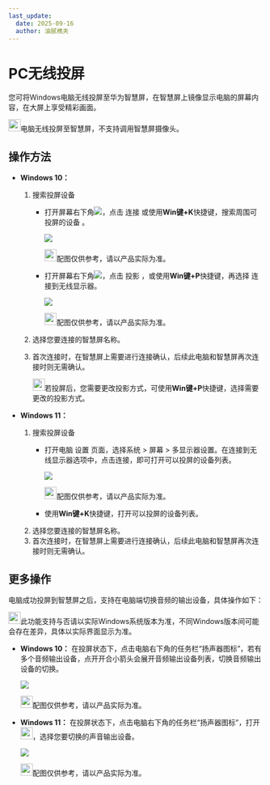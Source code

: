 ```yaml
---
last_update:
  date: 2025-09-16
  author: 油腻樵夫
---
```


# PC无线投屏

您可将Windows电脑无线投屏至华为智慧屏，在智慧屏上镜像显示电脑的屏幕内容，在大屏上享受精彩画面。

<img src="https://tips-p01-drcn.dbankcdn.cn/hwtips/topic/V0FM/zh-CN/images/icon-note.svg" width="24" height="24"/>电脑无线投屏至智慧屏，不支持调用智慧屏摄像头。

## 操作方法

+   **Windows 10：**
    1.  搜索投屏设备
        +   打开屏幕右下角![](https://tips-p01-drcn.dbankcdn.cn/hwtips/topic/V0FM/zh-CN/zh-cn_image_0000002331998961.png)，点击 连接 或使用**Win键+K**快捷键，搜索周围可投屏的设备 。
            
            ![](https://tips-p01-drcn.dbankcdn.cn/hwtips/topic/V0FM/zh-CN/zh-cn_image_0000002298079784.png)
            
            <img src="https://tips-p01-drcn.dbankcdn.cn/hwtips/topic/V0FM/zh-CN/images/icon-note.svg" width="24" height="24"/>配图仅供参考，请以产品实际为准。
            
        +   打开屏幕右下角![](https://tips-p01-drcn.dbankcdn.cn/hwtips/topic/V0FM/zh-CN/zh-cn_image_0000002429125860.png)，点击 投影 ，或使用**Win键+P**快捷键，再选择 连接到无线显示器。
            
            ![](https://tips-p01-drcn.dbankcdn.cn/hwtips/topic/V0FM/zh-CN/zh-cn_image_0000002332119177.png)
            
            <img src="https://tips-p01-drcn.dbankcdn.cn/hwtips/topic/V0FM/zh-CN/images/icon-note.svg" width="24" height="24"/>配图仅供参考，请以产品实际为准。
            
    2.  选择您要连接的智慧屏名称。
    3.  首次连接时，在智慧屏上需要进行连接确认，后续此电脑和智慧屏再次连接时则无需确认。
        
        <img src="https://tips-p01-drcn.dbankcdn.cn/hwtips/topic/V0FM/zh-CN/images/icon-note.svg" width="24" height="24"/>若投屏后，您需要更改投影方式，可使用**Win键+P**快捷键，选择需要更改的投影方式。
        
+   **Windows 11：**
    1.  搜索投屏设备
        +   打开电脑 设置 页面，选择系统 > 屏幕 > 多显示器设置。在连接到无线显示器选项中，点击连接，即可打开可以投屏的设备列表。
            
            ![](https://tips-p01-drcn.dbankcdn.cn/hwtips/topic/V0FM/zh-CN/zh-cn_image_0000002331998965.png)
            
            <img src="https://tips-p01-drcn.dbankcdn.cn/hwtips/topic/V0FM/zh-CN/images/icon-note.svg" width="24" height="24"/>配图仅供参考，请以产品实际为准。
            
        +   使用**Win键+K**快捷键，打开可以投屏的设备列表。
    2.  选择您要连接的智慧屏名称。
    3.  首次连接时，在智慧屏上需要进行连接确认，后续此电脑和智慧屏再次连接时则无需确认。

## 更多操作

电脑成功投屏到智慧屏之后，支持在电脑端切换音频的输出设备，具体操作如下：

<img src="https://tips-p01-drcn.dbankcdn.cn/hwtips/topic/V0FM/zh-CN/images/icon-note.svg" width="24" height="24"/>此功能支持与否请以实际Windows系统版本为准，不同Windows版本间可能会存在差异，具体以实际界面显示为准。

+   **Windows 10：** 在投屏状态下，点击电脑右下角的任务栏“扬声器图标”，若有多个音频输出设备，点开开合小箭头会展开音频输出设备列表，切换音频输出设备的切换。
    
    ![](https://tips-p01-drcn.dbankcdn.cn/hwtips/topic/V0FM/zh-CN/zh-cn_image_0000002298079788.png)
    
    <img src="https://tips-p01-drcn.dbankcdn.cn/hwtips/topic/V0FM/zh-CN/images/icon-note.svg" width="24" height="24"/>配图仅供参考，请以产品实际为准。
    
+   **Windows 11：** 在投屏状态下，点击电脑右下角的任务栏“扬声器图标”，打开<img src="https://tips-p01-drcn.dbankcdn.cn/hwtips/topic/V0FM/zh-CN/zh-cn_image_0000002298239424.png" width="24" height="24"/>，选择您要切换的声音输出设备。
    
    ![](https://tips-p01-drcn.dbankcdn.cn/hwtips/topic/V0FM/zh-CN/zh-cn_image_0000002332119181.png)
    
    <img src="https://tips-p01-drcn.dbankcdn.cn/hwtips/topic/V0FM/zh-CN/images/icon-note.svg" width="24" height="24"/>配图仅供参考，请以产品实际为准。